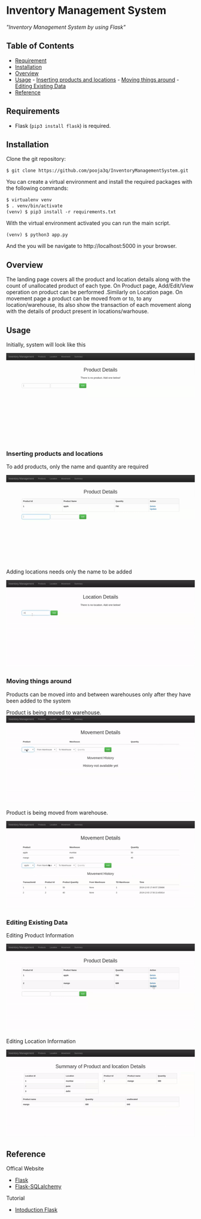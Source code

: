 # Inventory Management System

*"Inventory Management System by using Flask"*

## Table of Contents
  - [Requirement](#Requirement)
  - [Installation](#installation)
  - [Overview](#overview)
  - [Usage](#usage)
        - [Inserting products and locations](#adding-products-and-locations)
        - [Moving things around](#moving-things-around)
        - [Editing Existing Data](#editing-existing-information)
  - [Reference](#Reference)

## Requirements

- Flask (`pip3 install flask`) is required.

## Installation

Clone the git
repository:

``` sourceCode console
$ git clone https://github.com/pooja3q/InventoryManagementSystem.git
```
You can create a virtual environment and install the required packages with the following commands:

    $ virtualenv venv
    $ . venv/bin/activate
    (venv) $ pip3 install -r requirements.txt
    
 With the virtual environment activated you can run the main script.

    (venv) $ python3 app.py
    
And the you will be navigate to http://localhost:5000 in your browser.

## Overview
The landing page covers all the product and location details along with the count of unallocated product of each type.
On Product page, Add/Edit/View operation on product can be performed .Similarly on Location page. On movement page a product can be moved from or to, to any location/warehouse, its also show the transaction of each movement along with the details of product present in locations/warhouse. 

## Usage
Initially, system will look like this

![](util/1.gif)


### Inserting products and locations
To add products, only the name and quantity are required

![](util/2.gif)

Adding locations needs only the name to be added

![](util/21.gif)


### Moving things around
Products can be moved into and between warehouses only after they have been added to the system

Product is being moved to warehouse.
![](util/3.gif)


Product is being moved from warehouse.

![](util/4.gif)

### Editing Existing Data

Editing Product Information

![](util/5.gif)


Editing Location Information

![](util/6.gif)


## Reference

Offical Website

- [Flask](http://flask.pocoo.org/)
- [Flask-SQLalchemy](http://flask-sqlalchemy.pocoo.org/2.1/)

Tutorial

- [Intoduction Flask](https://www.youtube.com/watch?v=Z1RJmh_OqeA/)

    
    

